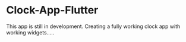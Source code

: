 # Clock-App-Flutter
This app is still in development.
Creating a fully working clock app with working widgets.....
